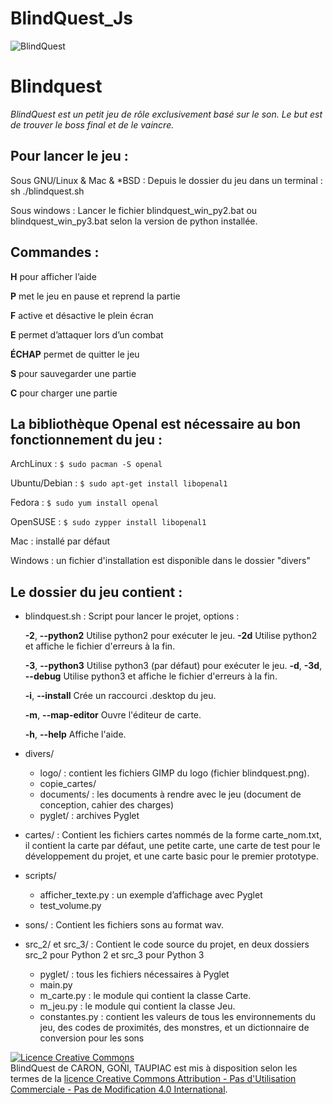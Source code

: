# BlindQuest_Js
![BlindQuest](./divers/logo/logo.png)

Blindquest
==========

*BlindQuest est un petit jeu de rôle exclusivement basé sur le son. Le but est de trouver le boss final et de le vaincre.*

Pour lancer le jeu :
--------------------

Sous GNU/Linux & Mac & \*BSD : Depuis le dossier du jeu dans un terminal : sh ./blindquest.sh

Sous windows : Lancer le fichier blindquest_win_py2.bat ou blindquest_win_py3.bat selon la version de python installée. 

Commandes :
-----------

**H** pour afficher l’aide

**P** met le jeu en pause et reprend la partie

**F** active et désactive le plein écran

**E** permet d’attaquer lors d’un combat

**ÉCHAP** permet de quitter le jeu

**S** pour sauvegarder une partie

**C** pour charger une partie

La bibliothèque Openal est nécessaire au bon fonctionnement du jeu :
--------------------------------------------------------------------

ArchLinux : `$ sudo pacman -S openal`

Ubuntu/Debian : `$ sudo apt-get install libopenal1`

Fedora : `$ sudo yum install openal`

OpenSUSE : `$ sudo zypper install libopenal1`

Mac : installé par défaut

Windows : un fichier d'installation est disponible dans le dossier "divers"

Le dossier du jeu contient :
----------------------------
- blindquest.sh : Script pour lancer le projet, options :

  **-2**, **--python2**        Utilise python2 pour exécuter le jeu.
  **-2d**                  Utilise python2 et affiche le fichier d'erreurs à la fin.
      
  **-3**, **--python3**        Utilise python3 (par défaut) pour exécuter le jeu.
  **-d**, **-3d**, **--debug**     Utilise python3 et affiche le fichier d'erreurs à la fin.
  
  **-i**, **--install**        Crée un raccourci .desktop du jeu.
   
  **-m**, **--map-editor**     Ouvre l'éditeur de carte.
  
  **-h**, **--help**           Affiche l'aide.
  
- divers/
  - logo/ : contient les fichiers GIMP du logo (fichier blindquest.png).
  - copie_cartes/ 
  - documents/ : les documents à rendre avec le jeu (document de conception, cahier des charges)
  - pyglet/ : archives Pyglet
- cartes/ : Contient les fichiers cartes nommés de la forme carte_nom.txt, il contient la carte par défaut, une petite carte, une carte de test pour le développement du projet, et une carte basic pour le premier prototype.
- scripts/
  - afficher_texte.py : un exemple d’affichage avec Pyglet
  - test_volume.py
- sons/ : Contient les fichiers sons au format wav.
- src_2/ et src_3/ : Contient le code source du projet, en deux dossiers src_2 pour Python 2 et src_3 pour Python 3
  - pyglet/ : tous les fichiers nécessaires à Pyglet
  - main.py 
  - m_carte.py : le module qui contient la classe Carte.
  - m_jeu.py : le module qui contient la classe Jeu.
  - constantes.py : contient les valeurs de tous les environnements du jeu, des codes de proximités, des monstres, et un dictionnaire de conversion pour les sons

<a rel="license" href="http://creativecommons.org/licenses/by-nc-nd/4.0/"><img alt="Licence Creative Commons" style="border-width:0" src="https://i.creativecommons.org/l/by-nc-nd/4.0/88x31.png" /></a><br /><span xmlns:dct="http://purl.org/dc/terms/" property="dct:title">BlindQuest</span> de <span xmlns:cc="http://creativecommons.org/ns#" property="cc:attributionName">CARON, GOÑI, TAUPIAC</span> est mis à disposition selon les termes de la <a rel="license" href="http://creativecommons.org/licenses/by-nc-nd/4.0/">licence Creative Commons Attribution - Pas d&#39;Utilisation Commerciale - Pas de Modification 4.0 International</a>.

